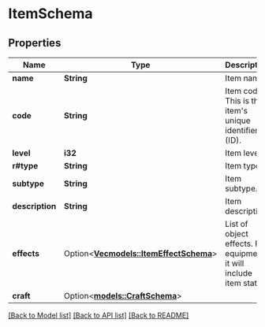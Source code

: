 # ItemSchema

## Properties

Name | Type | Description | Notes
------------ | ------------- | ------------- | -------------
**name** | **String** | Item name. | 
**code** | **String** | Item code. This is the item's unique identifier (ID). | 
**level** | **i32** | Item level. | 
**r#type** | **String** | Item type. | 
**subtype** | **String** | Item subtype. | 
**description** | **String** | Item description. | 
**effects** | Option<[**Vec<models::ItemEffectSchema>**](ItemEffectSchema.md)> | List of object effects. For equipment, it will include item stats. | [optional]
**craft** | Option<[**models::CraftSchema**](CraftSchema.md)> |  | [optional]

[[Back to Model list]](../README.md#documentation-for-models) [[Back to API list]](../README.md#documentation-for-api-endpoints) [[Back to README]](../README.md)


